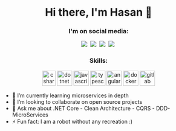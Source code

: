 <h1 align="center">Hi there, I'm Hasan 👋</h1>

<h3 align="center">
   <strong>
     I'm on social media:
   </strong>
</h3>

<p align="center">
  <a href="https://t.me/nbbdev"><img src="https://img.shields.io/badge/Telegram-0088cc?style=for-the-badge&logo=telegram&logoColor=white"/></a>&nbsp;
  <a href="www.linkedin.com/in/nbbdev"><img src="https://img.shields.io/badge/LinkedIn-0077B5?style=for-the-badge&logo=linkedin&logoColor=white"/></a>&nbsp;
  <a href="https://twitter.com/nbbdev"><img src="https://img.shields.io/badge/twitter-1DA1F2?style=for-the-badge&logo=twitter&logoColor=white"/></a>&nbsp;
  <a href="mailto:hasan.arab.borzo@gmail.com?subject=Mail From GitHub Profile"><img src="https://img.shields.io/badge/Gmail-D14836?style=for-the-badge&logo=gmail&logoColor=white"/></a>&nbsp;
</p>

<h3 align="center">
   <strong>
     Skills:
   </strong>
</h3>

<p align="center">
   
   <img src="https://user-images.githubusercontent.com/30981174/134884758-835c77b6-11c6-4ad5-b018-76805d148e2e.png" alt="csharp" width="35" height="40" />
   <img src="https://user-images.githubusercontent.com/30981174/134884425-12c10236-461a-460e-8660-422797063e4a.png" alt="dotnet" width="40" height="40" />
   <img src="https://user-images.githubusercontent.com/30981174/134885486-c396ab10-877d-4562-8b98-dc7117be8095.png" alt="javascript" width="40" height="40" />
   <img src="https://user-images.githubusercontent.com/30981174/134885595-5d775046-a5f9-4791-ba3d-7505695e3874.png" alt="typescript" width="40" height="40" />
   <img src="https://user-images.githubusercontent.com/30981174/134885883-f633eb0f-9daf-495b-8bb7-ea1426a242a4.png" alt="angular" width="40" height="40" />
   <img src="https://user-images.githubusercontent.com/30981174/134887091-f2efed1e-1364-4be8-8e7f-d900b231d7a1.png" alt="docker" width="40" />
   <img src="https://user-images.githubusercontent.com/30981174/134886875-d2f67cd5-5da6-4153-a527-010ece594635.png" alt="gitlab" width="40" height="40" />

</p>


</p>

- 🌱 I’m currently learning microservices in depth 
- 👯 I’m looking to collaborate on open source projects
- 💬 Ask me about .NET Core - Clean Architecture - CQRS - DDD- MicroServices
- ⚡ Fun fact: I am a robot without any recreation :)
